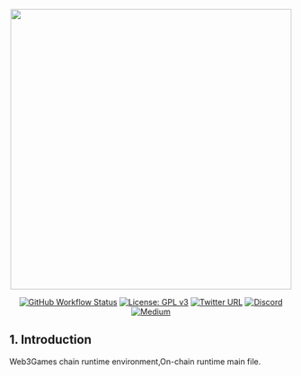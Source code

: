 <p align="center">
  <img src="https://user-images.githubusercontent.com/26602057/163522053-ea3ad06a-be06-4453-920b-15db4df3536a.png" width="500">
</p>

<div align="center">

[![GitHub Workflow Status](https://img.shields.io/github/workflow/status/web3gamesofficial/web3games-blockchain/Rust)](https://github.com/web3gamesofficial/web3games-blockchain/actions)
[![License: GPL v3](https://img.shields.io/badge/License-GPL%20v3-blue.svg)](https://github.com/web3gamesofficial/web3games-blockchain/blob/main/LICENSE)
[![Twitter URL](https://img.shields.io/twitter/url?style=social&url=https%3A%2F%2Ftwitter.com%2Fweb3games)](https://twitter.com/web3games)
[![Discord](https://img.shields.io/badge/Discord-gray?logo=discord)](https://discord.gg/web3games)
[![Medium](https://img.shields.io/badge/Medium-gray?logo=medium)](https://blog.web3games.com/)

</div>

## 1. Introduction

Web3Games chain runtime environment,On-chain runtime main file.